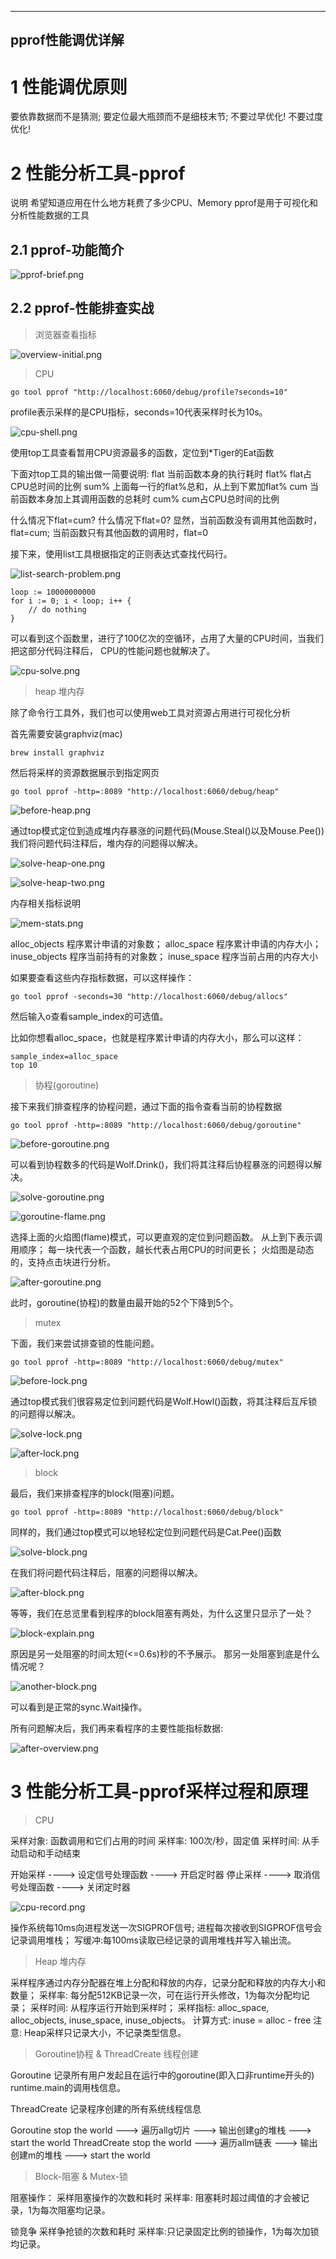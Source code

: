 
---
pprof性能调优详解
---

# 1 性能调优原则
要依靠数据而不是猜测;
要定位最大瓶颈而不是细枝末节;
不要过早优化!
不要过度优化!

# 2 性能分析工具-pprof
说明
希望知道应用在什么地方耗费了多少CPU、Memory
pprof是用于可视化和分析性能数据的工具

## 2.1 pprof-功能简介





![pprof-brief.png](images%2Fpprof-brief.png)





## 2.2 pprof-性能排查实战

> 浏览器查看指标





![overview-initial.png](images%2Foverview-initial.png)





> CPU
```shell
go tool pprof "http://localhost:6060/debug/profile?seconds=10"
```

profile表示采样的是CPU指标，seconds=10代表采样时长为10s。





![cpu-shell.png](images%2Fcpu-shell.png)





使用top工具查看暂用CPU资源最多的函数，定位到*Tiger的Eat函数

下面对top工具的输出做一简要说明:
flat 当前函数本身的执行耗时
flat% flat占CPU总时间的比例
sum% 上面每一行的flat%总和，从上到下累加flat%
cum  当前函数本身加上其调用函数的总耗时
cum% cum占CPU总时间的比例

什么情况下flat=cum? 什么情况下flat=0?
显然，当前函数没有调用其他函数时，flat=cum;
当前函数只有其他函数的调用时，flat=0

接下来，使用list工具根据指定的正则表达式查找代码行。





![list-search-problem.png](images%2Flist-search-problem.png)






```golang
loop := 10000000000
for i := 0; i < loop; i++ {
    // do nothing
}
```
可以看到这个函数里，进行了100亿次的空循环，占用了大量的CPU时间，当我们把这部分代码注释后，
CPU的性能问题也就解决了。





![cpu-solve.png](images%2Fcpu-solve.png)





> heap 堆内存

除了命令行工具外，我们也可以使用web工具对资源占用进行可视化分析

首先需要安装graphviz(mac)
```shell
brew install graphviz
```

然后将采样的资源数据展示到指定网页

```shell
go tool pprof -http=:8089 "http://localhost:6060/debug/heap"
```





![before-heap.png](images%2Fbefore-heap.png)





通过top模式定位到造成堆内存暴涨的问题代码(Mouse.Steal()以及Mouse.Pee())
我们将问题代码注释后，堆内存的问题得以解决。





![solve-heap-one.png](images%2Fsolve-heap-one.png)





![solve-heap-two.png](images%2Fsolve-heap-two.png)





内存相关指标说明





![mem-stats.png](images%2Fmem-stats.png)





alloc_objects 程序累计申请的对象数；
alloc_space   程序累计申请的内存大小；
inuse_objects 程序当前持有的对象数；
inuse_space   程序当前占用的内存大小

如果要查看这些内存指标数据，可以这样操作：

```shell
go tool pprof -seconds=30 "http://localhost:6060/debug/allocs"
```
然后输入o查看sample_index的可选值。


比如你想看alloc_space，也就是程序累计申请的内存大小，那么可以这样：
```shell
sample_index=alloc_space
top 10
```

> 协程(goroutine)

接下来我们排查程序的协程问题，通过下面的指令查看当前的协程数据

```shell
go tool pprof -http=:8089 "http://localhost:6060/debug/goroutine"
```





![before-goroutine.png](images%2Fbefore-goroutine.png)





可以看到协程数多的代码是Wolf.Drink()，我们将其注释后协程暴涨的问题得以解决。





![solve-goroutine.png](images%2Fsolve-goroutine.png)





![goroutine-flame.png](images%2Fgoroutine-flame.png)





选择上面的火焰图(flame)模式，可以更直观的定位到问题函数。
从上到下表示调用顺序；
每一块代表一个函数，越长代表占用CPU的时间更长；
火焰图是动态的，支持点击块进行分析。





![after-goroutine.png](images%2Fafter-goroutine.png)





此时，goroutine(协程)的数量由最开始的52个下降到5个。

> mutex

下面，我们来尝试排查锁的性能问题。
```shell
go tool pprof -http=:8089 "http://localhost:6060/debug/mutex"
```





![before-lock.png](images%2Fbefore-lock.png)





通过top模式我们很容易定位到问题代码是Wolf.Howl()函数，将其注释后互斥锁的问题得以解决。





![solve-lock.png](images%2Fsolve-lock.png)





![after-lock.png](images%2Fafter-lock.png)






> block

最后，我们来排查程序的block(阻塞)问题。
```shell
go tool pprof -http=:8089 "http://localhost:6060/debug/block"
```

同样的，我们通过top模式可以地轻松定位到问题代码是Cat.Pee()函数





![solve-block.png](images%2Fsolve-block.png)





在我们将问题代码注释后，阻塞的问题得以解决。





![after-block.png](images%2Fafter-block.png)





等等，我们在总览里看到程序的block阻塞有两处，为什么这里只显示了一处？





![block-explain.png](images%2Fblock-explain.png)





原因是另一处阻塞的时间太短(<=0.6s)秒的不予展示。
那另一处阻塞到底是什么情况呢？





![another-block.png](images%2Fanother-block.png)





可以看到是正常的sync.Wait操作。

所有问题解决后，我们再来看程序的主要性能指标数据:






![after-overview.png](images%2Fafter-overview.png)





# 3 性能分析工具-pprof采样过程和原理

> CPU

采样对象: 函数调用和它们占用的时间
采样率: 100次/秒，固定值
采样时间: 从手动启动和手动结束

开始采样 ----> 设定信号处理函数 ----> 开启定时器
停止采样 ----> 取消信号处理函数 ----> 关闭定时器





![cpu-record.png](images%2Fcpu-record.png)





操作系统每10ms向进程发送一次SIGPROF信号;
进程每次接收到SIGPROF信号会记录调用堆栈；
写缓冲:每100ms读取已经记录的调用堆栈并写入输出流。

> Heap 堆内存

采样程序通过内存分配器在堆上分配和释放的内存，记录分配和释放的内存大小和数量；
采样率: 每分配512KB记录一次，可在运行开头修改，1为每次分配均记录；
采样时间: 从程序运行开始到采样时；
采样指标: alloc_space, alloc_objects, inuse_space, inuse_objects。
计算方式: inuse = alloc - free
注意: Heap采样只记录大小，不记录类型信息。

> Goroutine协程 & ThreadCreate 线程创建

Goroutine
记录所有用户发起且在运行中的goroutine(即入口非runtime开头的)
runtime.main的调用栈信息。

ThreadCreate
记录程序创建的所有系统线程信息

Goroutine  stop the world ---> 遍历allg切片 ---> 输出创建g的堆栈 ---> start the world
ThreadCreate  stop the world ---> 遍历allm链表 ---> 输出创建m的堆栈 ---> start the world

> Block-阻塞 & Mutex-锁

阻塞操作：
采样阻塞操作的次数和耗时
采样率: 阻塞耗时超过阈值的才会被记录，1为每次阻塞均记录。

锁竞争
采样争抢锁的次数和耗时
采样率:只记录固定比例的锁操作，1为每次加锁均记录。